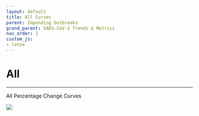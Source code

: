 ```yaml
---
layout: default
title: All Curves
parent: Impending Outbreaks
grand_parent: SARS-CoV-2 Trends & Metrics
nav_order: 1
custom_js:
- latex
---
```


# All
<!--{: .no_toc }

<br>

## Table of contents
{: .no_toc .text-delta }

1. TOC
{:toc}-->

---

All Percentage Change Curves

<div>
  <div class='tableauPlaceholder' id='viz1606317021717' style='position: relative'>
    <noscript><a href='#'><img alt=' ' src='https://public.tableau.com/static/images/pe/percentages_twb/percentages_twb/1_rss.png' style='border: none' /></a></noscript>
    <object class='tableauViz'  style='display:none;'>
      <param name='host_url' value='https://public.tableau.com/' /> <param name='embed_code_version' value='3' /> <param name='site_root' value='' />
      <param name='name' value='percentages_twb/percentages_twb' />
      <param name='tabs' value='no' /> <param name='toolbar' value='yes' />
      <param name='static_image' value='https://public.tableau.com/static/images/pe/percentages_twb/percentages_twb/1.png' />
      <param name='animate_transition' value='yes' />
      <param name='display_static_image' value='yes' /><param name='display_spinner' value='yes' />
      <param name='display_overlay' value='yes' /><param name='display_count' value='yes' />
      <param name='language' value='en' />
    </object>
  </div>
  <script type='text/javascript'>
      var divElement = document.getElementById('viz1606317021717');
      var vizElement = divElement.getElementsByTagName('object')[0];
      vizElement.style.width='500px';vizElement.style.height='1477px';
      var scriptElement = document.createElement('script');
      scriptElement.src = 'https://public.tableau.com/javascripts/api/viz_v1.js';
      vizElement.parentNode.insertBefore(scriptElement, vizElement);
  </script>
</div>
